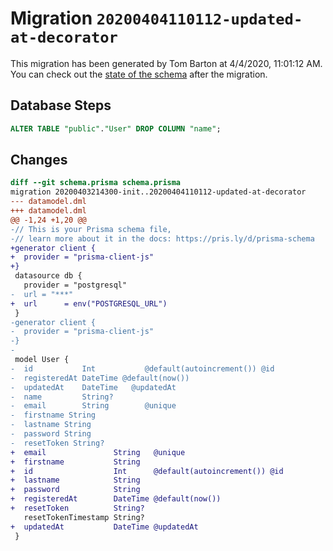 # Migration `20200404110112-updated-at-decorator`

This migration has been generated by Tom Barton at 4/4/2020, 11:01:12 AM.
You can check out the [state of the schema](./schema.prisma) after the migration.

## Database Steps

```sql
ALTER TABLE "public"."User" DROP COLUMN "name";
```

## Changes

```diff
diff --git schema.prisma schema.prisma
migration 20200403214300-init..20200404110112-updated-at-decorator
--- datamodel.dml
+++ datamodel.dml
@@ -1,24 +1,20 @@
-// This is your Prisma schema file,
-// learn more about it in the docs: https://pris.ly/d/prisma-schema
+generator client {
+  provider = "prisma-client-js"
+}
 datasource db {
   provider = "postgresql"
-  url = "***"
+  url      = env("POSTGRESQL_URL")
 }
-generator client {
-  provider = "prisma-client-js"
-}
-
 model User {
-  id           Int           @default(autoincrement()) @id
-  registeredAt DateTime @default(now())
-  updatedAt    DateTime   @updatedAt
-  name         String?
-  email        String        @unique
-  firstname String
-  lastname String
-  password String
-  resetToken String?
+  email               String   @unique
+  firstname           String
+  id                  Int      @default(autoincrement()) @id
+  lastname            String
+  password            String
+  registeredAt        DateTime @default(now())
+  resetToken          String?
   resetTokenTimestamp String?
+  updatedAt           DateTime @updatedAt
 }
```


